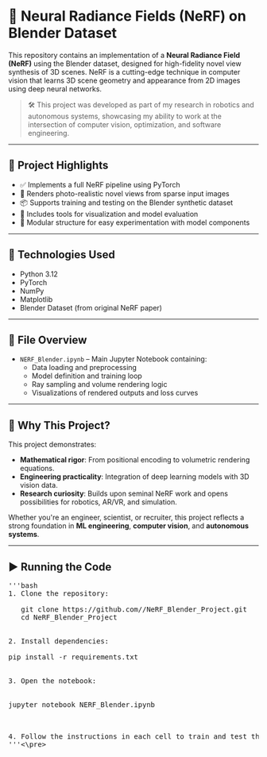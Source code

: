 # 🧠 Neural Radiance Fields (NeRF) on Blender Dataset

This repository contains an implementation of a **Neural Radiance Field (NeRF)** using the Blender dataset, designed for high-fidelity novel view synthesis of 3D scenes. NeRF is a cutting-edge technique in computer vision that learns 3D scene geometry and appearance from 2D images using deep neural networks.

> 🛠️ This project was developed as part of my research in robotics and autonomous systems, showcasing my ability to work at the intersection of computer vision, optimization, and software engineering.

---

## 🚀 Project Highlights

- ✅ Implements a full NeRF pipeline using PyTorch
- 📸 Renders photo-realistic novel views from sparse input images
- 📦 Supports training and testing on the Blender synthetic dataset
- 🧪 Includes tools for visualization and model evaluation
- 🧱 Modular structure for easy experimentation with model components

---

## 🧰 Technologies Used

- Python 3.12
- PyTorch
- NumPy
- Matplotlib
- Blender Dataset (from original NeRF paper)

---

## 📁 File Overview

- `NERF_Blender.ipynb` – Main Jupyter Notebook containing:
  - Data loading and preprocessing
  - Model definition and training loop
  - Ray sampling and volume rendering logic
  - Visualizations of rendered outputs and loss curves

---

## 🎯 Why This Project?

This project demonstrates:

- **Mathematical rigor**: From positional encoding to volumetric rendering equations.
- **Engineering practicality**: Integration of deep learning models with 3D vision data.
- **Research curiosity**: Builds upon seminal NeRF work and opens possibilities for robotics, AR/VR, and simulation.

Whether you're an engineer, scientist, or recruiter, this project reflects a strong foundation in **ML engineering**, **computer vision**, and **autonomous systems**.

---

## ▶️ Running the Code

<pre>'''bash
1. Clone the repository:

   git clone https://github.com/<your-username>/NeRF_Blender_Project.git
   cd NeRF_Blender_Project


2. Install dependencies:

pip install -r requirements.txt


3. Open the notebook:


jupyter notebook NERF_Blender.ipynb



4. Follow the instructions in each cell to train and test the model.
'''<\pre>
